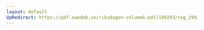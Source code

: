```yaml
---
layout: default
UpRedirect: https://pdf.swedeb.se/riksdagen-volumeG-pdf/199293/reg_199293/reg_199293_0392.pdf
---
```

